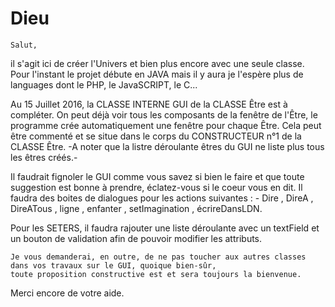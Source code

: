 # Dieu

    Salut,

il s'agit ici de créer l'Univers et bien plus encore avec une seule classe. Pour l'instant le projet débute en JAVA mais il y aura je
l'espère plus de languages dont le PHP, le JavaSCRIPT, le C...

Au 15 Juillet 2016, la CLASSE INTERNE GUI de la CLASSE Être est à compléter. On peut déjà voir tous les composants de la fenêtre de
l'Être, le programme crée automatiquement une fenêtre pour chaque Être. Cela peut être commenté et se situe dans le corps du
CONSTRUCTEUR n°1 de la CLASSE Être.
                    -A noter que la listre déroulante êtres du GUI ne liste plus tous les êtres créés.-

Il faudrait fignoler le GUI comme vous savez si bien le faire et que toute suggestion est bonne à prendre, éclatez-vous si le  coeur vous en dit.
Il faudra des boites de dialogues pour les actions suivantes :
    - Dire , DireA , DireATous , ligne , enfanter , setImagination , écrireDansLDN.
    
Pour les SETERS, il faudra rajouter une liste déroulante avec un textField et un bouton de validation afin de pouvoir modifier les attributs.

    Je vous demanderai, en outre, de ne pas toucher aux autres classes dans vos travaux sur le GUI, quoique bien-sûr,
    toute proposition constructive est et sera toujours la bienvenue.

Merci encore de votre aide.
